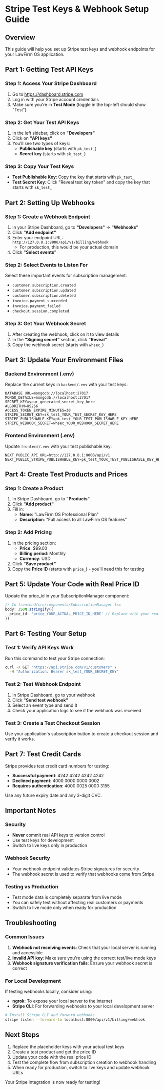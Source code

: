 # Stripe Test Keys & Webhook Setup Guide

## Overview
This guide will help you set up Stripe test keys and webhook endpoints for your LawFirm OS application.

## Part 1: Getting Test API Keys

### Step 1: Access Your Stripe Dashboard
1. Go to https://dashboard.stripe.com
2. Log in with your Stripe account credentials
3. Make sure you're in **Test Mode** (toggle in the top-left should show "Test")

### Step 2: Get Your Test API Keys
1. In the left sidebar, click on **"Developers"**
2. Click on **"API keys"**
3. You'll see two types of keys:
   - **Publishable key** (starts with `pk_test_`)
   - **Secret key** (starts with `sk_test_`)

### Step 3: Copy Your Test Keys
- **Test Publishable Key**: Copy the key that starts with `pk_test_`
- **Test Secret Key**: Click "Reveal test key token" and copy the key that starts with `sk_test_`

## Part 2: Setting Up Webhooks

### Step 1: Create a Webhook Endpoint
1. In your Stripe Dashboard, go to **"Developers"** → **"Webhooks"**
2. Click **"Add endpoint"**
3. Enter your endpoint URL: `http://127.0.0.1:8000/api/v1/billing/webhook`
   - For production, this would be your actual domain
4. Click **"Select events"**

### Step 2: Select Events to Listen For
Select these important events for subscription management:
- `customer.subscription.created`
- `customer.subscription.updated` 
- `customer.subscription.deleted`
- `invoice.payment_succeeded`
- `invoice.payment_failed`
- `checkout.session.completed`

### Step 3: Get Your Webhook Secret
1. After creating the webhook, click on it to view details
2. In the **"Signing secret"** section, click **"Reveal"**
3. Copy the webhook secret (starts with `whsec_`)

## Part 3: Update Your Environment Files

### Backend Environment (.env)
Replace the current keys in `backend/.env` with your test keys:

```env
DATABASE_URL=mongodb://localhost:27017
MONGO_DETAILS=mongodb://localhost:27017
SECRET_KEY=your_generated_secret_key_here
ALGORITHM=HS256
ACCESS_TOKEN_EXPIRE_MINUTES=30
STRIPE_SECRET_KEY=sk_test_YOUR_TEST_SECRET_KEY_HERE
STRIPE_PUBLISHABLE_KEY=pk_test_YOUR_TEST_PUBLISHABLE_KEY_HERE
STRIPE_WEBHOOK_SECRET=whsec_YOUR_WEBHOOK_SECRET_HERE
```

### Frontend Environment (.env)
Update `frontend/.env` with your test publishable key:

```env
NEXT_PUBLIC_API_URL=http://127.0.0.1:8000/api/v1
NEXT_PUBLIC_STRIPE_PUBLISHABLE_KEY=pk_test_YOUR_TEST_PUBLISHABLE_KEY_HERE
```

## Part 4: Create Test Products and Prices

### Step 1: Create a Product
1. In Stripe Dashboard, go to **"Products"**
2. Click **"Add product"**
3. Fill in:
   - **Name**: "LawFirm OS Professional Plan"
   - **Description**: "Full access to all LawFirm OS features"

### Step 2: Add Pricing
1. In the pricing section:
   - **Price**: $99.00
   - **Billing period**: Monthly
   - **Currency**: USD
2. Click **"Save product"**
3. Copy the **Price ID** (starts with `price_`) - you'll need this for testing

## Part 5: Update Your Code with Real Price ID

Update the price_id in your SubscriptionManager component:

```typescript
// In frontend/src/components/SubscriptionManager.tsx
body: JSON.stringify({
  price_id: 'price_YOUR_ACTUAL_PRICE_ID_HERE' // Replace with your real price ID
})
```

## Part 6: Testing Your Setup

### Test 1: Verify API Keys Work
Run this command to test your Stripe connection:

```bash
curl -X GET "https://api.stripe.com/v1/customers" \
  -H "Authorization: Bearer sk_test_YOUR_SECRET_KEY"
```

### Test 2: Test Webhook Endpoint
1. In Stripe Dashboard, go to your webhook
2. Click **"Send test webhook"**
3. Select an event type and send it
4. Check your application logs to see if the webhook was received

### Test 3: Create a Test Checkout Session
Use your application's subscription button to create a checkout session and verify it works.

## Part 7: Test Credit Cards

Stripe provides test credit card numbers for testing:

- **Successful payment**: 4242 4242 4242 4242
- **Declined payment**: 4000 0000 0000 0002
- **Requires authentication**: 4000 0025 0000 3155

Use any future expiry date and any 3-digit CVC.

## Important Notes

### Security
- **Never** commit real API keys to version control
- Use test keys for development
- Switch to live keys only in production

### Webhook Security
- Your webhook endpoint validates Stripe signatures for security
- The webhook secret is used to verify that webhooks come from Stripe

### Testing vs Production
- Test mode data is completely separate from live mode
- You can safely test without affecting real customers or payments
- Switch to live mode only when ready for production

## Troubleshooting

### Common Issues
1. **Webhook not receiving events**: Check that your local server is running and accessible
2. **Invalid API key**: Make sure you're using the correct test/live mode keys
3. **Webhook signature verification fails**: Ensure your webhook secret is correct

### For Local Development
If testing webhooks locally, consider using:
- **ngrok**: To expose your local server to the internet
- **Stripe CLI**: For forwarding webhooks to your local development server

```bash
# Install Stripe CLI and forward webhooks
stripe listen --forward-to localhost:8000/api/v1/billing/webhook
```

## Next Steps

1. Replace the placeholder keys with your actual test keys
2. Create a test product and get the price ID
3. Update your code with the real price ID
4. Test the complete flow from subscription creation to webhook handling
5. When ready for production, switch to live keys and update webhook URLs

Your Stripe integration is now ready for testing!